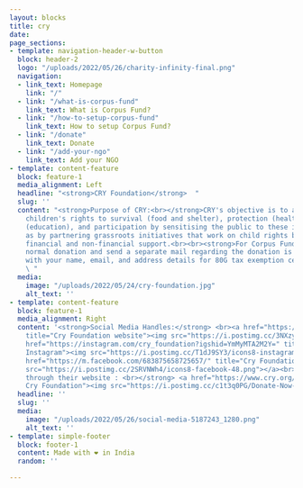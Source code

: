 ```yaml
---
layout: blocks
title: cry
date: 
page_sections:
- template: navigation-header-w-button
  block: header-2
  logo: "/uploads/2022/05/26/charity-infinity-final.png"
  navigation:
  - link_text: Homepage
    link: "/"
  - link: "/what-is-corpus-fund"
    link_text: What is Corpus Fund?
  - link: "/how-to-setup-corpus-fund"
    link_text: How to setup Corpus Fund?
  - link: "/donate"
    link_text: Donate
  - link: "/add-your-ngo"
    link_text: Add your NGO
- template: content-feature
  block: feature-1
  media_alignment: Left
  headline: "<strong>CRY Foundation</strong>  "
  slug: ''
  content: "<strong>Purpose of CRY:<br></strong>CRY's objective is to advocate for
    children's rights to survival (food and shelter), protection (health), development
    (education), and participation by sensitising the public to these issues, as well
    as by partnering grassroots initiatives that work on child rights by providing
    financial and non-financial support.<br><br><strong>For Corpus Funding : </strong>Do
    normal donation and send a separate mail regarding the donation is for corpus
    with your name, email, and address details for 80G tax exemption certificate.
    \ "
  media:
    image: "/uploads/2022/05/24/cry-foundation.jpg"
    alt_text: ''
- template: content-feature
  block: feature-1
  media_alignment: Right
  content: '<strong>Social Media Handles:</strong> <br><a href="https://www.cry.org/"
    title="Cry Foundation website"><img src="https://i.postimg.cc/3NXzyzfr/icons8-website-50.png"></a><a
    href="https://instagram.com/cry_foundation?igshid=YmMyMTA2M2Y=" title="Cry Foundation
    Instagram"><img src="https://i.postimg.cc/T1dJ9SY3/icons8-instagram-48.png"></a><a
    href="https://m.facebook.com/683875658725657/" title="Cry Foundation Facebook"><img
    src="https://i.postimg.cc/2SRVNWh4/icons8-facebook-48.png"></a><br><br><strong>Donate
    through their website : <br></strong> <a href="https://www.cry.org/" title="Donation-
    Cry Foundation"><img src="https://i.postimg.cc/c1t3q0PG/Donate-Now-3.png"></a>'
  headline: ''
  slug: ''
  media:
    image: "/uploads/2022/05/26/social-media-5187243_1280.png"
    alt_text: ''
- template: simple-footer
  block: footer-1
  content: Made with ❤︎ in India
  random: ''

---
```


